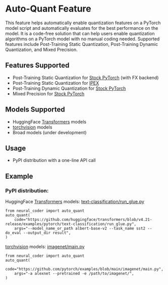 Auto-Quant Feature
===========================
This feature helps automatically enable quantization features on a PyTorch model script and automatically evaluates for the best performance on the model. It is a code-free solution that can help users enable quantization algorithms on a PyTorch model with no manual coding needed. Supported features include Post-Training Static Quantization, Post-Training Dynamic Quantization, and Mixed Precision.


## Features Supported
- Post-Training Static Quantization for [Stock PyTorch](https://pytorch.org/tutorials/prototype/fx_graph_mode_ptq_static.html) (with FX backend)
- Post-Training Static Quantization for [IPEX](https://github.com/intel/intel-extension-for-pytorch/blob/v1.12.0/docs/tutorials/features/int8.md)
- Post-Training Dynamic Quantization for [Stock PyTorch](https://pytorch.org/tutorials/recipes/recipes/dynamic_quantization.html)
- Mixed Precision for [Stock PyTorch](https://pytorch.org/tutorials/recipes/recipes/amp_recipe.html)

## Models Supported
- HuggingFace [Transformers](https://github.com/huggingface/transformers) models
- [torchvision](https://pytorch.org/vision/stable/index.html) models
- Broad models (under development)

## Usage
- PyPI distribution with a one-line API call

## Example
### PyPI distribution:
HuggingFace [Transformers](https://github.com/huggingface/transformers) models: [text-classification/run_glue.py](https://github.com/huggingface/transformers/blob/v4.21-release/examples/pytorch/text-classification/run_glue.py)
```
from neural_coder import auto_quant
auto_quant(
    code="https://github.com/huggingface/transformers/blob/v4.21-release/examples/pytorch/text-classification/run_glue.py",
    args="--model_name_or_path albert-base-v2 --task_name sst2 --do_eval --output_dir result",
)
```

[torchvision](https://pytorch.org/vision/stable/index.html) models: [imagenet/main.py](https://github.com/pytorch/examples/blob/main/imagenet/main.py)
```
from neural_coder import auto_quant
auto_quant(
    code="https://github.com/pytorch/examples/blob/main/imagenet/main.py",
    args="-a alexnet --pretrained -e /path/to/imagenet/",
)
```
